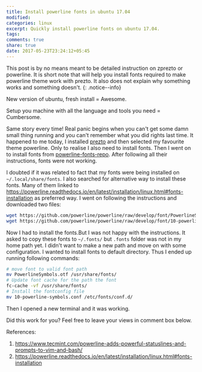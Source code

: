 ```yaml
---
title: Install powerline fonts in ubuntu 17.04
modified:
categories: linux
excerpt: Quickly install powerline fonts on ubuntu 17.04.
tags:
comments: true
share: true
date: 2017-05-23T23:24:12+05:45
---
```

This post is by no means meant to be detailed instruction on zprezto or powerline. It is short note that will help you install fonts required to make powerline theme work with prezto. It also does not explain why something works and something doesn't.
{: .notice--info}

New version of ubuntu, fresh install = Awesome.

Setup you machine with all the language and tools you need = Cumbersome.

Same story every time! Real panic begins when you can't get some damn small thing running and you can't remember what you did rights last time.
It happened to me today, I installed [prezto](https://github.com/sorin-ionescu/prezto) and then selected my favourite theme powerline.
Only to realise I also need to install fonts. Then I went on to install fonts from [powerline-fonts-repo](https://github.com/powerline/fonts).
After following all their instructions, fonts were not working.

I doubted if it was related to fact that my fonts were being installed on `~/.local/share/fonts`. I also searched for alternative way to install these fonts.
Many of them linked to <https://powerline.readthedocs.io/en/latest/installation/linux.html#fonts-installation> as preferred way.
I went on following the instructions and downloaded two files:

```sh
wget https://github.com/powerline/powerline/raw/develop/font/PowerlineSymbols.otf
wget https://github.com/powerline/powerline/raw/develop/font/10-powerline-symbols.conf
```
Now I had to install the fonts.But I was not happy with the instructions.
It asked to copy these fonts to `~/.fonts/` but `.fonts` folder was not in my home path yet. I didn't want to make a new path and move on with some configuration.
I wanted to install fonts to default directory. Thus I ended up running following commands:

```sh
# move font to valid font path
mv PowerlineSymbols.otf /usr/share/fonts/
# Update font cache for the path the font
fc-cache -vf /usr/share/fonts/
# Install the fontconfig file
mv 10-powerline-symbols.conf /etc/fonts/conf.d/
```
Then I opened a new terminal and it was working.

Did this work for you? Feel free to leave your views in comment box below.

References:
1. <https://www.tecmint.com/powerline-adds-powerful-statuslines-and-prompts-to-vim-and-bash/>
2. <https://powerline.readthedocs.io/en/latest/installation/linux.html#fonts-installation>

